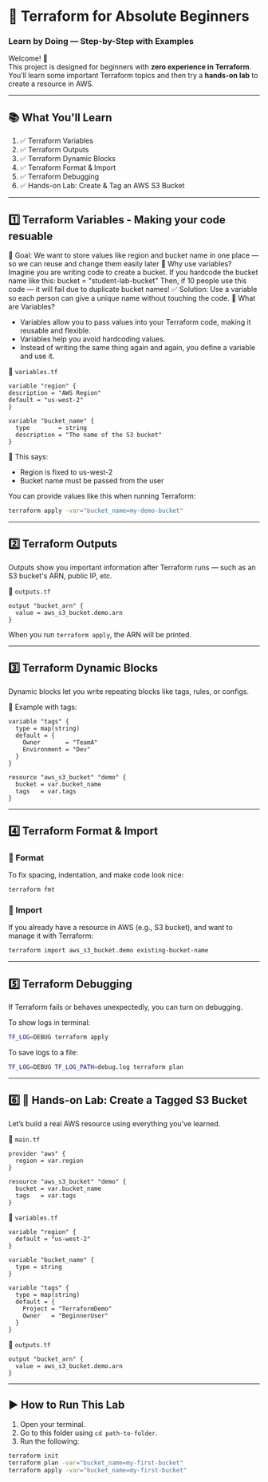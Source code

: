 # 🚀 Terraform for Absolute Beginners  
### Learn by Doing — Step-by-Step with Examples

Welcome! 🙌  
This project is designed for beginners with **zero experience in Terraform**.  
You’ll learn some important Terraform topics and then try a **hands-on lab** to create a resource in AWS.

---

## 📚 What You'll Learn

1. ✅ Terraform Variables  
2. ✅ Terraform Outputs  
3. ✅ Terraform Dynamic Blocks  
4. ✅ Terraform Format & Import  
5. ✅ Terraform Debugging  
6. ✅ Hands-on Lab: Create & Tag an AWS S3 Bucket

---

## 1️⃣ Terraform Variables - Making your code resuable 
   🎯 Goal: We want to store values like region and bucket name in one place — so we can reuse and change them easily later
   🧠 Why use variables?
      Imagine you are writing code to create a bucket. If you hardcode the bucket name like this:
      bucket = "student-lab-bucket"
      Then, if 10 people use this code — it will fail due to duplicate bucket names!
   ✅ Solution: Use a variable so each person can give a unique name without touching the code.
   📘 What are Variables?
   - Variables allow you to pass values into your Terraform code, making it reusable and flexible.
   - Variables help you avoid hardcoding values.  
   - Instead of writing the same thing again and again, you define a variable and use it.

📄 `variables.tf`
```hcl
variable "region" {
description = "AWS Region"
default = "us-west-2"
}

variable "bucket_name" {
  type        = string
  description = "The name of the S3 bucket"
}
```
📌 This says:
- Region is fixed to us-west-2
- Bucket name must be passed from the user

You can provide values like this when running Terraform:
```bash
terraform apply -var="bucket_name=my-demo-bucket"
```

---

## 2️⃣ Terraform Outputs

Outputs show you important information after Terraform runs — such as an S3 bucket's ARN, public IP, etc.

📄 `outputs.tf`
```hcl
output "bucket_arn" {
  value = aws_s3_bucket.demo.arn
}
```

When you run `terraform apply`, the ARN will be printed.

---

## 3️⃣ Terraform Dynamic Blocks

Dynamic blocks let you write repeating blocks like tags, rules, or configs.

📄 Example with tags:
```hcl
variable "tags" {
  type = map(string)
  default = {
    Owner       = "TeamA"
    Environment = "Dev"
  }
}

resource "aws_s3_bucket" "demo" {
  bucket = var.bucket_name
  tags   = var.tags
}
```

---

## 4️⃣ Terraform Format & Import

### 🧹 Format

To fix spacing, indentation, and make code look nice:
```bash
terraform fmt
```

### 🔄 Import

If you already have a resource in AWS (e.g., S3 bucket), and want to manage it with Terraform:
```bash
terraform import aws_s3_bucket.demo existing-bucket-name
```

---

## 5️⃣ Terraform Debugging

If Terraform fails or behaves unexpectedly, you can turn on debugging.

To show logs in terminal:
```bash
TF_LOG=DEBUG terraform apply
```

To save logs to a file:
```bash
TF_LOG=DEBUG TF_LOG_PATH=debug.log terraform plan
```

---

## 6️⃣ 🧪 Hands-on Lab: Create a Tagged S3 Bucket

Let’s build a real AWS resource using everything you’ve learned.

📄 `main.tf`
```hcl
provider "aws" {
  region = var.region
}

resource "aws_s3_bucket" "demo" {
  bucket = var.bucket_name
  tags   = var.tags
}
```

📄 `variables.tf`
```hcl
variable "region" {
  default = "us-west-2"
}

variable "bucket_name" {
  type = string
}

variable "tags" {
  type = map(string)
  default = {
    Project = "TerraformDemo"
    Owner   = "BeginnerUser"
  }
}
```

📄 `outputs.tf`
```hcl
output "bucket_arn" {
  value = aws_s3_bucket.demo.arn
}
```

---

## ▶️ How to Run This Lab

1. Open your terminal.
2. Go to this folder using `cd path-to-folder`.
3. Run the following:

```bash
terraform init
terraform plan -var="bucket_name=my-first-bucket"
terraform apply -var="bucket_name=my-first-bucket"
```
